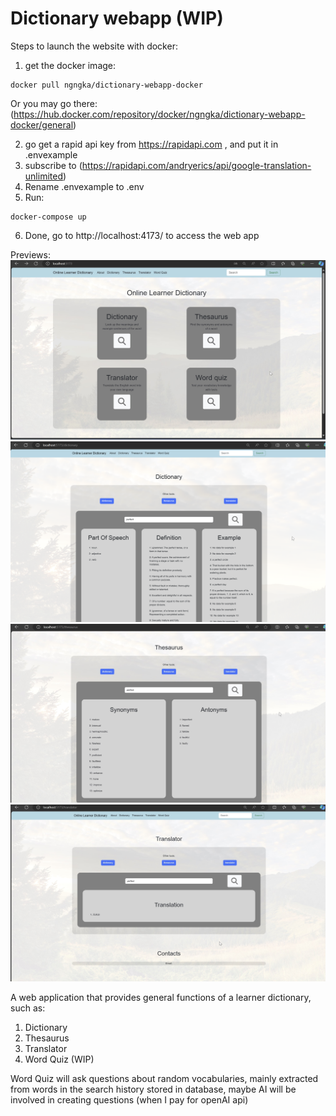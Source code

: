 # Dictionary webapp (WIP)

Steps to launch the website with docker:

1. get the docker image:

```
docker pull ngngka/dictionary-webapp-docker
```
Or you may go there: (https://hub.docker.com/repository/docker/ngngka/dictionary-webapp-docker/general)

2. go get a rapid api key from https://rapidapi.com , and put it in .envexample
3. subscribe to (https://rapidapi.com/andryerics/api/google-translation-unlimited)
4. Rename .envexample to .env
5. Run:
```
docker-compose up
```
6. Done, go to http://localhost:4173/ to access the web app

Previews:
![home_preview](READMEassets/home_preview.jpg)
![dictionary_test](READMEassets/dictionary_test.png)
![thesaurus_test](READMEassets/thesaurus_test.jpg)
![translator_test](READMEassets/translator_test.jpg)

A web application that provides general functions of a learner dictionary, such as: <br>

1. Dictionary<br>
2. Thesaurus<br>
3. Translator<br>
4. Word Quiz (WIP)<br>

Word Quiz will ask questions about random vocabularies, mainly extracted from words in the search history stored in database, maybe AI will be involved in creating questions (when I pay for openAI api)

